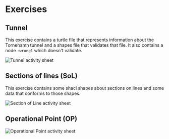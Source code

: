 # Exercises

## Tunnel

This exercise contains a turtle file that represents information about the Tornehamn tunnel and a shapes file that validates that file. It also contains a node `:wrong1` which doesn't validate.

![Tunnel activity sheet](https://github.com/validatingrdf/RDF25_ValidatingWorkshop/blob/main/exercises/exersices-tunnel.png)

## Sections of lines (SoL)

This exercise contains some shacl shapes about sections on lines and some data that conforms to those shapes.

![Section of Line activity sheet](https://github.com/validatingrdf/RDF25_ValidatingWorkshop/blob/main/exercises/exersices-sol.png)

## Operational Point (OP)
![Operational Point activity sheet](https://github.com/validatingrdf/RDF25_ValidatingWorkshop/blob/main/exercises/exersices-op.png)
